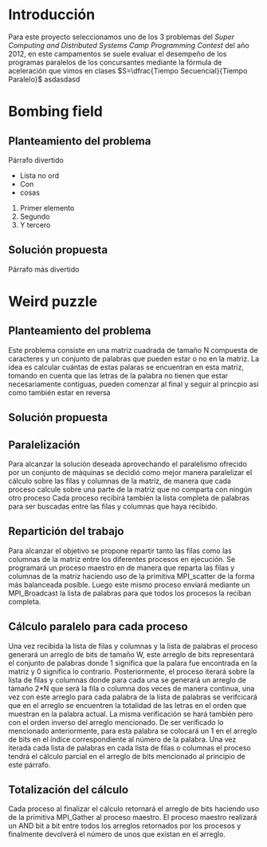 # Introducción

Para este proyecto seleccionamos uno de los 3 problemas del *Super Computing and Distributed Systems Camp Programming Contest* del año 2012, en este campamentos se suele evaluar el desempeño de los programas paralelos de los concursantes mediante la fórmula de aceleración que vimos en clases $S=\dfrac{Tiempo Secuencial}{Tiempo Paralelo}$  asdasdasd

# Bombing field

## Planteamiento del problema

Párrafo divertido

* Lista no ord
* Con 
* cosas 

1. Primer elemento
1. Segundo
1. Y tercero

## Solución propuesta

Párrafo más divertido

# Weird puzzle

## Planteamiento del problema

Este problema consiste en una matriz cuadrada de tamaño N compuesta de caracteres y un conjunto
de palabras que pueden estar o no en la matriz. La idea es calcular cuántas de estas palaras se
encuentran en esta matriz, tomando en cuenta que las letras de la palabra no tienen que estar
necesariamente contiguas, pueden comenzar al final y seguir al princpio así como también estar
en reversa

## Solución propuesta

## Paralelización

Para alcanzar la solución deseada aprovechando el paralelismo ofrecido por un conjunto de máquinas
se decidió como mejor manera paralelizar el cálculo sobre las filas y columnas de la matriz, de
manera que cada proceso calcule sobre una parte de la matriz que no comparta con ningún otro proceso
Cada proceso recibirá también la lista completa de palabras para ser buscadas entre las filas y columnas
que haya recibido.

## Repartición del trabajo

Para alcanzar el objetivo se propone repartir tanto las filas como las columnas de la matriz entre
los diferentes procesos en ejecución. Se programará un proceso maestro en de manera que reparta las
filas y columnas de la matriz haciendo uso de la primitiva MPI_scatter de la forma más balanceada
posible. Luego este mismo proceso enviará mediante un MPI_Broadcast la lista de palabras para que
todos los procesos la reciban completa.

## Cálculo paralelo para cada proceso

Una vez recibida la lista de filas y columnas y la lista de palabras el proceso generará un arreglo de bits
de tamaño W, este arreglo de bits representará el conjunto de palabras donde 1 significa que la palara fue
encontrada en la matriz y 0 significa lo contrario. Posteriormente, el proceso iterará sobre la lista
de filas y columnas donde para cada una se generará un arreglo de tamaño 2*N que será la fila o columna
dos veces de manera continua, una vez con este arreglo para cada palabra de la lista de palabras se
verifcicará que en el arreglo se encuentren la totalidad de las letras en el orden que muestran en la palabra
actual. La misma verificación se hará también pero con el orden inverso del arreglo mencionado. De ser verificado
lo mencionado anteriormente, para esta palabra se colocará un 1 en el arreglo de bits en el índice correspondiente
al número de la palabra. Una vez iterada cada lista de palabras en cada lista de filas o columnas el proceso tendrá
el cálculo parcial en el arreglo de bits mencionado al principio de este párrafo.

## Totalización del cálculo

Cada proceso al finalizar el cálculo retornará el arreglo de bits haciendo uso de la primitiva MPI_Gather al
proceso maestro. El proceso maestro realizará un AND bit a bit entre todos los arreglos retornados por los
procesos y finalmente devolverá el número de unos que existan en el arreglo.

	
